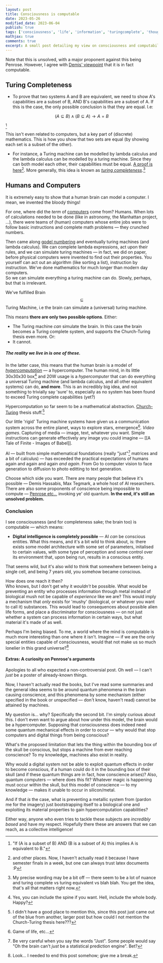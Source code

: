 ```yaml
---
layout: post
title: Consciousness is computable
date: 2023-05-26
modified_date: 2023-06-04
publish: true
tags: ['consciousness', 'life', 'information', 'turingcomplete', 'thoughts']
mathjax: true
comments: true 
excerpt: A small post detailing my view on consciousness and computability. Meant to be in a larger post, but it became a bit too unwieldy and I felt like it.
---
```



Note that this is unsolved, with a major proponent against this being Penrose. However, I agree with [Demis' viewpoint](https://www.youtube.com/watch?v=Gfr50f6ZBvo&t=1941s) that it is in fact computable.

## Turing Completeness

- To prove that two systems A and B are equivalent, we need to show A's capabilities are a subset of B, AND B's capabilities are a subset of A. If this is the case, the only possible conclusion is that they are equal. I.e:  

$$ (A \subseteq B) \wedge (B \subseteq A) \to A = B$$

[^1]

This isn't even related to computers, but a key part of (discrete) mathematics. This is how you show that two sets are equal (by showing each set is a subset of the other).

- For instance, a Turing machine can be modelled by lambda calculus and the lambda calculus can be modelled by a turing machine. Since they can both model each other, their capabilities must be equal. [A proof is here](https://arxiv.org/pdf/2010.15600.pdf )[^2]. More generally, this idea is known as *[turing completeness](https://en.wikipedia.org/wiki/Turing_completeness)*.[^3]

## Humans and Computers

It is extremely easy to show that a human brain can model a computer. I mean, we invented the bloody things!

For one, where did the *term* of [computers](https://en.wikipedia.org/wiki/Computer_(occupation)#:~:text=Alan%20Turing%20described%20the%20%22human,work%20was%20divided%20so%20that) come from? Humans. When lots of calculations needed to be done (like in astronomy, the Manhattan project, …), there were teams of (human) computers whose entire jobs were to follow basic instructions and complete math problems — they crunched numbers.

Then came along [godel numbering](https://en.wikipedia.org/wiki/G%C3%B6del_numbering) and eventually turing machines (and lambda calculus). We can complete lambda expressions, act upon their rules, and we can simulate turing machines — in fact, we did on paper, before physical computers were invented to find out their properties. You yourself can act out an algorithm (like sorting a list), instruction by instruction. We've done mathematics for much longer than modern day computers.  
So we can simulate everything a turing machine can do. Slowly, perhaps, but that is irrelevant.  

We've fulfilled Brain $$\subseteq$$ Turing Machine, i.e the brain can simulate a (universal) turing machine.

This means **there are only two possible options**. Either:  
- The Turing machine *can* simulate the brain. In this case the brain becomes a Turing complete system, and supports the Church-Turing thesis even more. Or:
- It cannot.

##### The reality we live in is **one of these**.

In the latter case, this means that the human brain is a model of *[hypercomputation](https://en.wikipedia.org/wiki/Hypercomputation)* — a hypercomputer. The human mind, in its little 30x30x30 box[^4] and 20W usage is a *hypercomputer* that can do everything a universal Turing machine (and lambda calculus, and all other equivalent systems) can do, **and more**. This is an incredibly big idea, and not something to trivially say 'sure' to, especially as no system has been found to exceed Turing complete capabilities (yet?)

Hypercomputation so far seem to be a mathematical abstraction. [Church-Turing](https://en.wikipedia.org/wiki/Church%E2%80%93Turing_thesis) thesis stuff.[^5]  

Our little 'rigid' Turing machine systems have given us a communication system across the entire planet, ways to explore stars, emergence[^6]. *Video games*. Capturing of media — image, text, whatever you want. Simple instructions can generate effectively any image you could imagine — [[A Tale of Finite - Images of Babel]].

AI — built from simple mathematical foundations (really "just"[^7] matrices and a bit of calculus) — has exceeded the practical expectations of humans again and again and again *and again*. From Go to computer vision to face generation to diffusion to photo editting to text generation.

Choose which side you want. There are many people that believe it's possible — Demis Hassabis, Max Tegmark, a whole host of AI researchers. There are also some proponents of conscience being impossible to compute — [Penrose etc..](https://en.wikipedia.org/wiki/Orchestrated_objective_reduction), invoking ye' old quantum. **In the end, it's still an unsolved problem.**

### Conclusion

I see consciousness (and for completeness sake; the brain too) is computable — which means:
- **Digital intelligence is completely possible** — AI *can* be conscious entities. What this means, and it's a bit wild to think about, is: there exists some model architecture with some set of parameters, initalised to certain values, with some type of perception and some control over its environment that, upon being run, results in a conscious entity.  

That seems wild, but it's also wild to think that somewhere between being a single cell, and being 7 years old, you somehow became conscious.


How does one reach it then?  
Who knows, but I don't get why it *wouldn't* be possible. What would be preventing an entity who processes information through metal instead of biological mush not be capable of *experience* like we are? This would imply a mechanism that *only* exists for 'mushy' (biological, or whatever you want to call it) substances. This would lead to consequences about possible alien life forms, and place a discriminator for consciousness — on not just whether a system can process information in certain ways, but what material it's made of as well.


Perhaps I'm being biased. To me, a world where the mind is computable is much more interesting than one where it isn't. Imagine — if we are the only special entities capable of consciousness, would that not make us so much lonelier in this grand universe?[^8]

#### Extras: A curiosity on Penrose's arguments

Apologies to all who expected a non-controversial post. Oh well — I can't *just* be a poster of already-known things.

Now, I haven't actually read the books, but I've read some summaries and the general idea seems to be around quantum phenomena in the brain causing conscience, and this phenomena by some mechanism (either specified in the book or unspecified — don't know, haven't read) cannot be attained by machines.

My question is… why? Specifically the second bit. I'm simply curious about this. I don't even want to argue about how under this model, the brain would be a hypercomputer.  Supposing that consciousness does indeed need some quantum mechanical effects in order to occur — why would that stop computers and digital things from being conscious?

What's the proposed limitation that lets the thing within the bounding box of the skull be conscious, but stops a machine from ever reaching conscience? To my knowledge, machines also exist in reality.

Why would a digital system not be able to exploit quantum effects in order to become conscious, if a human could do it in the bounding box of their skull (and if these quantum things are in fact, how conscience arises)?  Also, quantum computers — where does this fit? Whatever magic is happening must occur within the skull, but this model of conscience — to my knowledge — makes it unable to occur in silicon/metal.

And if that *is* the case, what is preventing a metallic system from (pardon me for the imagery) just bootstrapping itself to a biological one and exploiting its material properties to gain hypercomputation capabilities?

Either way, anyone who even tries to tackle these subjects are *incredibly based* and have my respect. Hopefully there these are answers that we can reach, as a collective intelligence!

[^1]: "If (A is a subset of B) AND (B is a subset of A) this implies A is equivalent to B."
[^2]: and other places. Now, I haven't actually read it because I have semester finals in a week, but one can always trust latex documents :P
[^3]: My precise wording may be a bit off — there seem to be a lot of nuance and turing complete vs turing equivalent vs blah blah. You get the idea, that's all that matters right now.
[^4]: Yes, you can include the spine if you want. Hell, include the whole body. Happy? 
[^5]: I didn't have a good place to mention this, since this post just came out of the blue from another, larger post but how could I not mention the Church-Turing thesis here???
[^6]: Game of life, etc…
[^7]: Be very careful when you say the words "Just". Some people would say "Oh the brain can't *just* be a statistical prediction engine". Bet?
[^8]: Look… I needed to end this post somehow; give me a break.